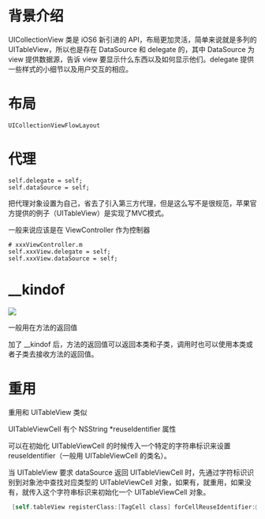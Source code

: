 # 背景介绍

UICollectionView 类是 iOS6 新引进的 API，布局更加灵活，简单来说就是多列的 UITableView，所以也是存在 DataSource 和 delegate 的，其中 DataSource 为 view 提供数据源，告诉 view 要显示什么东西以及如何显示他们。delegate 提供一些样式的小细节以及用户交互的相应。

# 布局

`UICollectionViewFlowLayout`

# 代理

```objc
self.delegate = self;
self.dataSource = self;
```

把代理对象设置为自己，省去了引入第三方代理，但是这么写不是很规范，苹果官方提供的例子（UITableView）是实现了MVC模式。

一般来说应该是在 ViewController 作为控制器

```objc
# xxxViewController.m
self.xxxView.delegate = self;
self.xxxView.dataSource = self;
```

# __kindof

![](https://tva1.sinaimg.cn/large/008i3skNgy1gqmu1zqijwj31my08ejve.jpg)

一般用在方法的返回值

加了 __kindof 后，方法的返回值可以返回本类和子类，调用时也可以使用本类或者子类去接收方法的返回值。

# 重用

重用和 UITableView 类似

UITableViewCell 有个 NSString *reuseIdentifier 属性

可以在初始化 UITableViewCell 的时候传入一个特定的字符串标识来设置 reuseIdentifier（一般用 UITableViewCell 的类名）。

当 UITableView 要求 dataSource 返回 UITableViewCell 时，先通过字符标识识别到对象池中查找对应类型的 UITableViewCell 对象，如果有，就重用，如果没有，就传入这个字符串标识来初始化一个 UITableViewCell 对象。

```objective-c
 [self.tableView registerClass:[TagCell class] forCellReuseIdentifier:@"tgID"];
```

